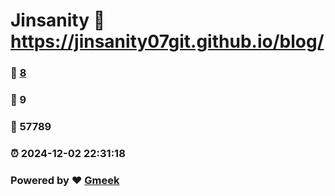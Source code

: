 # Jinsanity :link: https://jinsanity07git.github.io/blog/ 
### :page_facing_up: [8](https://jinsanity07git.github.io/blog//tag.html) 
### :speech_balloon: 9 
### :hibiscus: 57789 
### :alarm_clock: 2024-12-02 22:31:18 
### Powered by :heart: [Gmeek](https://github.com/Meekdai/Gmeek)
